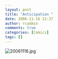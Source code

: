 ```yaml
---
layout: post
title: "Anticipation "
date: 2006-11-16 22:37
author: rcadmin
comments: true
categories: [Comics]
tags: []
---
```

<img alt="20061116.jpg" id="image970" src="http://bitsmack.com/wp/wp-content/uploads/2006/11/20061116.jpg" />
